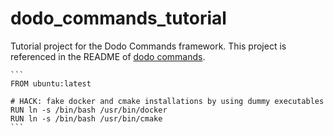 # dodo_commands_tutorial

Tutorial project for the Dodo Commands framework. This project is referenced in the README of [dodo commands](https://github.com/mnieber/dodo_commands).

    ```
    FROM ubuntu:latest

    # HACK: fake docker and cmake installations by using dummy executables
    RUN ln -s /bin/bash /usr/bin/docker
    RUN ln -s /bin/bash /usr/bin/cmake
    ```
